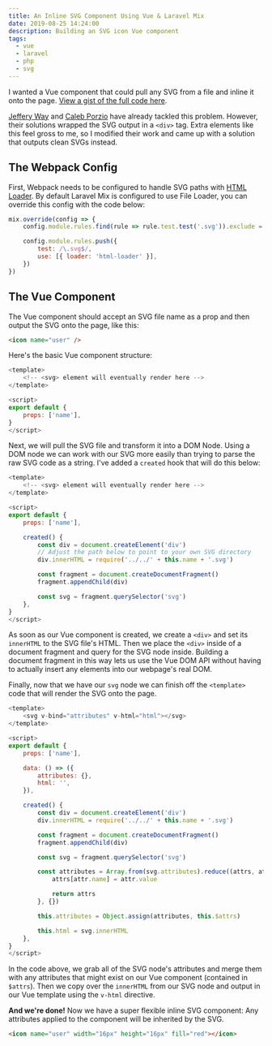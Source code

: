 ```yaml
---
title: An Inline SVG Component Using Vue & Laravel Mix
date: 2019-08-25 14:24:00
description: Building an SVG icon Vue component
tags:
  - vue
  - laravel
  - php
  - svg
---
```


I wanted a Vue component that could pull any SVG from a file and inline it onto the page. [View a gist of the full code here](https://gist.github.com/imacrayon/f72ce5e40ec30d047b5eda0ae6ea0e39).

[Jeffery Way](https://laracasts.com/series/practical-vue-components/episodes/6) and [Caleb Porzio](https://calebporzio.com/using-inline-svgs-in-vue-compoments/) have already tackled this problem. However, their solutions wrapped the SVG output in a `<div>` tag. Extra elements like this feel gross to me, so I modified their work and came up with a solution that outputs clean SVGs instead.

## The Webpack Config

First, Webpack needs to be configured to handle SVG paths with [HTML Loader](https://github.com/webpack-contrib/html-loader). By default Laravel Mix is configured to use File Loader, you can override this config with the code below:

```js
mix.override(config => {
    config.module.rules.find(rule => rule.test.test('.svg')).exclude = /\.svg$/

    config.module.rules.push({
        test: /\.svg$/,
        use: [{ loader: 'html-loader' }],
    })
})
```

## The Vue Component

The Vue component should accept an SVG file name as a prop and then output the SVG onto the page, like this:

```html
<icon name="user" />
```

Here's the basic Vue component structure:

```js
<template>
    <!-- <svg> element will eventually render here -->
</template>

<script>
export default {
    props: ['name'],
}
</script>
```

Next, we will pull the SVG file and transform it into a DOM Node. Using a DOM node we can work with our SVG more easily than trying to parse the raw SVG code as a string. I've added a `created` hook that will do this below:

```js
<template>
    <!-- <svg> element will eventually render here -->
</template>

<script>
export default {
    props: ['name'],

    created() {
        const div = document.createElement('div')
        // Adjust the path below to point to your own SVG directory
        div.innerHTML = require('../../' + this.name + '.svg')

        const fragment = document.createDocumentFragment()
        fragment.appendChild(div)

        const svg = fragment.querySelector('svg')
    },
}
</script>
```

As soon as our Vue component is created, we create a `<div>` and set its `innerHTML` to the SVG file's HTML. Then we place the `<div>` inside of a document fragment and query for the SVG node inside. Building a document fragment in this way lets us use the Vue DOM API without having to actually insert any elements into our webpage's real DOM.

Finally, now that we have our `svg` node we can finish off the `<template>` code that will render the SVG onto the page.

```js
<template>
    <svg v-bind="attributes" v-html="html"></svg>
</template>

<script>
export default {
    props: ['name'],

    data: () => ({
        attributes: {},
        html: '',
    }),

    created() {
        const div = document.createElement('div')
        div.innerHTML = require('../../' + this.name + '.svg')

        const fragment = document.createDocumentFragment()
        fragment.appendChild(div)

        const svg = fragment.querySelector('svg')

        const attributes = Array.from(svg.attributes).reduce((attrs, attr) => {
            attrs[attr.name] = attr.value

            return attrs
        }, {})

        this.attributes = Object.assign(attributes, this.$attrs)

        this.html = svg.innerHTML
    },
}
</script>
```

In the code above, we grab all of the SVG node's attributes and merge them with any attributes that might exist on our Vue component (contained in `$attrs`). Then we copy over the `innerHTML` from our SVG node and output in our Vue template using the `v-html` directive.

**And we're done!** Now we have a super flexible inline SVG component: Any attributes applied to the component will be inherited by the SVG.

```html
<icon name="user" width="16px" height="16px" fill="red"></icon>
```
